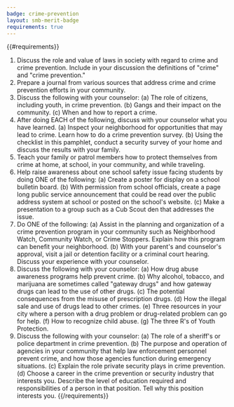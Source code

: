 ```yaml
---
badge: crime-prevention
layout: smb-merit-badge
requirements: true
---
```


{{#requirements}}
1. Discuss the role and value of laws in society with regard to crime and crime prevention. Include in your discussion the definitions of "crime" and "crime prevention."
2. Prepare a journal from various sources that address crime and crime prevention efforts in your community.
3. Discuss the following with your counselor:
    (a) The role of citizens, including youth, in crime prevention.
    (b) Gangs and their impact on the community.
    (c) When and how to report a crime.
4. After doing EACH of the following, discuss with your counselor what you have learned.
    (a) Inspect your neighborhood for opportunities that may lead to crime. Learn how to do a crime prevention survey.
    (b) Using the checklist in this pamphlet, conduct a security survey of your home and discuss the results with your family.
5. Teach your family or patrol members how to protect themselves from crime at home, at school, in your community, and while traveling.
6. Help raise awareness about one school safety issue facing students by doing ONE of the following:
    (a) Create a poster for display on a school bulletin board.
    (b) With permission from school officials, create a page long public service announcement that could be read over the public address system at school or posted on the school's website.
    (c) Make a presentation to a group such as a Cub Scout den that addresses the issue.
7. Do ONE of the following:
    (a) Assist in the planning and organization of a crime prevention program in your community such as Neighborhood Watch, Community Watch, or Crime Stoppers. Explain how this program can benefit your neighborhood.
    (b) With your parent's and counselor's approval, visit a jail or detention facility or a criminal court hearing. Discuss your experience with your counselor.
8. Discuss the following with your counselor:
    (a) How drug abuse awareness programs help prevent crime.
    (b) Why alcohol, tobacco, and marijuana are sometimes called "gateway drugs" and how gateway drugs can lead to the use of other drugs.
    (c) The potential consequences from the misuse of prescription drugs.
    (d) How the illegal sale and use of drugs lead to other crimes.
    (e) Three resources in your city where a person with a drug problem or drug-related problem can go for help.
    (f) How to recognize child abuse.
    (g) The three R's of Youth Protection.
9. Discuss the following with your counselor:
    (a) The role of a sheriff's or police department in crime prevention.
    (b) The purpose and operation of agencies in your community that help law enforcement personnel prevent crime, and how those agencies function during emergency situations.
    (c) Explain the role private security plays in crime prevention.
    (d) Choose a career in the crime prevention or security industry that interests you. Describe the level of education required and responsibilities of a person in that position. Tell why this position interests you.
{{/requirements}}
